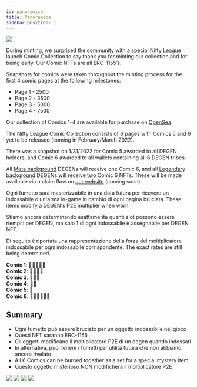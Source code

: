 ```yaml
---
id: panoramica
title: Panoramica
sidebar_position: 1
---
```


![](/img/NL_Comic_Burner.jpeg)

During minting, we surprised the community with a special Nifty League launch Comic Collection to say thank you for minting our collection and for being early. Our Comic NFTs are all ERC-1155’s.

Snapshots for comics were taken throughout the minting process for the first 4 comic pages at the following milestones:

- Page 1 - 2500
- Page 2 - 3500
- Page 3 - 5000
- Page 4 - 7500

Our collection of Comics 1-4 are available for purchase on [OpenSea](https://opensea.io/collection/nifty-league-launch-comics).

The Nifty League Comic Collection consists of 6 pages with Comics 5 and 6 yet to be released (coming in February/March 2022).

There was a snapshot on 1/31/2022 for Comic 5 awarded to all DEGEN holders, and Comic 6 awarded to all wallets containing all 6 DEGEN tribes.

All [Meta background](https://docs.niftyleague.com/overview/degens/backgrounds) DEGENs will receive one Comic 6, and all [Legendary background](https://docs.niftyleague.com/overview/degens/backgrounds) DEGENs will receive two Comic 6 NFTs. These will be made available via a claim flow on [our website](https://niftyleague.com/) (coming soon).

Ogni fumetto sarà masterizzabile in una data futura per ricevere un indossabile o un'arma in-game in cambio di ogni pagina bruciata. These items modify a DEGEN's P2E multiplier when worn.

Stiamo ancora determinando esattamente quanti slot possono essere riempiti per DEGEN, ma solo 1 di ogni indossabile è assegnabile per DEGEN NFT.

Di seguito è riportata una rappresentazione della forza del moltiplicatore indossabile per ogni indossabile corrispondente. The exact rates are still being determined.

**Comic 1**: 💪💪💪💪💪  
**Comic 2**: 💪💪💪💪  
**Comic 3**: 💪💪💪  
**Comic 4**: 💪💪  
**Comic 5**: 💪  
**Comic 6**: 💪💪💪💪💪💪

## Summary

- Ogni fumetto può essere bruciato per un oggetto indossabile nel gioco
- Questi NFT saranno ERC-1155
- Gli oggetti modificano il moltiplicatore P2E di un degen quando indossati
- In alternativa, puoi tenere i fumetti per utilità futura che non abbiamo ancora rivelato
- All 6 Comics can be burned together as a set for a special mystery item
- Questo oggetto misterioso NON modificherà il moltiplicatore P2E

![](/img/NL_Comic_1.png) ![](/img/NL_Comic_2.png) ![](/img/NL_Comic_3.png) ![](/img/NL_Comic_4.png)
